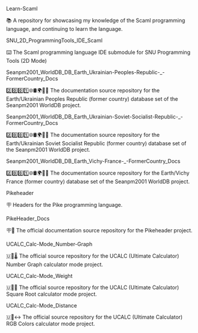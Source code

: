 
Learn-Scaml

📚️ A repository for showcasing my knowledge of the Scaml programming language, and continuing to learn the language. 

SNU_2D_ProgrammingTools_IDE_Scaml

⌨️ The Scaml programming language IDE submodule for SNU Programming Tools (2D Mode)

Seanpm2001_WorldDB_DB_Earth_Ukrainian-Peoples-Republic-_-FormerCountry_Docs

2️⃣️0️⃣️0️⃣️1️⃣️🌐️🛢️🌍️🏴️📖️ The documentation source repository for the Earth/Ukrainian Peoples Republic (former country) database set of the Seanpm2001 WorldDB project. 

Seanpm2001_WorldDB_DB_Earth_Ukrainian-Soviet-Socialist-Republic-_-FormerCountry_Docs

2️⃣️0️⃣️0️⃣️1️⃣️🌐️🛢️🌍️🏴️📖️ The documentation source repository for the Earth/Ukrainian Soviet Socialist Republic (former country) database set of the Seanpm2001 WorldDB project. 

Seanpm2001_WorldDB_DB_Earth_Vichy-France-_-FormerCountry_Docs

2️⃣️0️⃣️0️⃣️1️⃣️🌐️🛢️🌍️🏴️📖️ The documentation source repository for the Earth/Vichy France (former country) database set of the Seanpm2001 WorldDB project. 

Pikeheader

🪧️ Headers for the Pike programming language.

PikeHeader_Docs

🪧️📖️ The official documentation source repository for the Pikeheader project.

UCALC_Calc-Mode_Number-Graph

🇺🧮️🌡️ The official source repository for the UCALC (Ultimate Calculator) Number Graph calculator mode project.

UCALC_Calc-Mode_Weight

🇺🧮️⚖️ The official source repository for the UCALC (Ultimate Calculator) Square Root calculator mode project.

UCALC_Calc-Mode_Distance

🇺🧮️↔️ The official source repository for the UCALC (Ultimate Calculator) RGB Colors calculator mode project.

